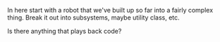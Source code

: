 In here start with a robot that we've built up so far into a fairly complex thing. Break it out into subsystems, maybe utility class, etc. 

Is there anything that plays back code?